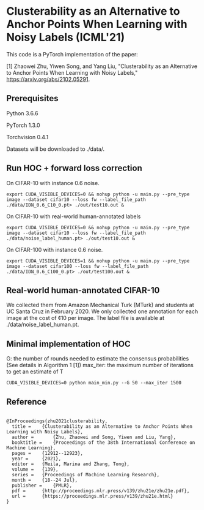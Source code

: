 # Clusterability as an Alternative to Anchor Points When Learning with Noisy Labels (ICML'21)
This code is a PyTorch implementation of the paper:

[1] Zhaowei Zhu, Yiwen Song, and Yang Liu, "Clusterability as an Alternative to Anchor Points When Learning with Noisy Labels," https://arxiv.org/abs/2102.05291.

## Prerequisites
Python 3.6.6

PyTorch 1.3.0

Torchvision 0.4.1

Datasets will be downloaded to ./data/.

## Run HOC + forward loss correction
On CIFAR-10 with instance 0.6 noise. 

```
export CUDA_VISIBLE_DEVICES=0 && nohup python -u main.py --pre_type image --dataset cifar10 --loss fw --label_file_path ./data/IDN_0.6_C10_0.pt> ./out/test10.out &
```

On CIFAR-10 with real-world human-annotated labels

```
export CUDA_VISIBLE_DEVICES=0 && nohup python -u main.py --pre_type image --dataset cifar10 --loss fw --label_file_path ./data/noise_label_human.pt> ./out/test10.out &
```

On CIFAR-100 with instance 0.6 noise. 

```
export CUDA_VISIBLE_DEVICES=1 && nohup python -u main.py --pre_type image --dataset cifar100 --loss fw --label_file_path ./data/IDN_0.6_C100_0.pt> ./out/test100.out &
```

## Real-world human-annotated CIFAR-10
We collected them from Amazon Mechanical Turk (MTurk) and students at UC Santa Cruz in February 2020. We only collected one annotation for each image at the cost of ¢10 per image. The label file is available at ./data/noise_label_human.pt.


## Minimal implementation of HOC
G: the number of rounds needed to estimate the consensus probabilities (See details in Algorithm 1 [1])
max_iter: the maximum number of iterations to get an estimate of T 
```
CUDA_VISIBLE_DEVICES=0 python main_min.py --G 50 --max_iter 1500
```

## Reference
```

@InProceedings{zhu2021clusterability,
  title = 	 {Clusterability as an Alternative to Anchor Points When Learning with Noisy Labels},
  author =       {Zhu, Zhaowei and Song, Yiwen and Liu, Yang},
  booktitle = 	 {Proceedings of the 38th International Conference on Machine Learning},
  pages = 	 {12912--12923},
  year = 	 {2021},
  editor = 	 {Meila, Marina and Zhang, Tong},
  volume = 	 {139},
  series = 	 {Proceedings of Machine Learning Research},
  month = 	 {18--24 Jul},
  publisher =    {PMLR},
  pdf = 	 {http://proceedings.mlr.press/v139/zhu21e/zhu21e.pdf},
  url = 	 {https://proceedings.mlr.press/v139/zhu21e.html}
}

```
